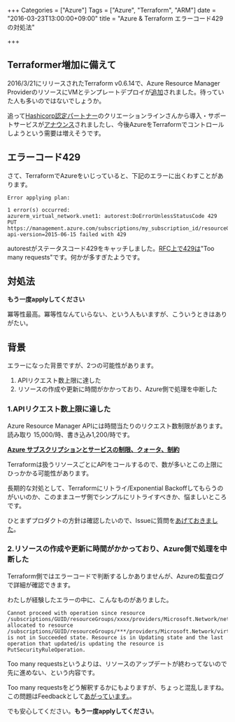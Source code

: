 +++
Categories = ["Azure"]
Tags = ["Azure", "Terraform", "ARM"]
date = "2016-03-23T13:00:00+09:00"
title = "Azure & Terraform エラーコード429の対処法"

+++

## Terraformer増加に備えて
2016/3/21にリリースされたTerraform v0.6.14で、Azure Resource Manager ProviderのリソースにVMとテンプレートデプロイが[追加](https://github.com/hashicorp/terraform/blob/v0.6.14/CHANGELOG.md)されました。待っていた人も多いのではないでしょうか。

追って[Hashicorp認定パートナー](https://www.hashicorp.com/partners.html#sipart)のクリエーションラインさんから導入・サポートサービスが[アナウンス](http://www.creationline.com/lab/13268)されましたし、今後AzureをTerraformでコントロールしようという需要は増えそうです。

## エラーコード429
さて、TerraformでAzureをいじっていると、下記のエラーに出くわすことがあります。

    Error applying plan:

    1 error(s) occurred:
    azurerm_virtual_network.vnet1: autorest:DoErrorUnlessStatusCode 429 PUT https://management.azure.com/subscriptions/my_subscription_id/resourceGroups/mygroup/providers/Microsoft.Network/virtualnetworks/vnet1?api-version=2015-06-15 failed with 429

autorestがステータスコード429をキャッチしました。[RFC上で429は](https://tools.ietf.org/html/rfc6585#section-4)"Too many requests"です。何かが多すぎたようです。

## 対処法
**もう一度applyしてください**

冪等性最高。冪等性なんていらない、という人もいますが、こういうときはありがたい。

## 背景
エラーになった背景ですが、2つの可能性があります。

1. APIリクエスト数上限に達した
2. リソースの作成や更新に時間がかかっており、Azure側で処理を中断した

### 1.APIリクエスト数上限に達した
Azure Resource Manager APIには時間当たりのリクエスト数制限があります。読み取り 15,000/時、書き込み1,200/時です。

**[Azure サブスクリプションとサービスの制限、クォータ、制約](https://azure.microsoft.com/ja-jp/documentation/articles/azure-subscription-service-limits/)**

Terraformは扱うリソースごとにAPIをコールするので、数が多いとこの上限にひっかかる可能性があります。

長期的な対処として、Terraformにリトライ/Exponential Backoffしてもらうのがいいのか、このままユーザ側でシンプルにリトライすべきか、悩ましいところです。

ひとまずプロダクトの方針は確認したいので、Issueに質問を[あげておきました](https://github.com/hashicorp/terraform/issues/5704)。

### 2.リソースの作成や更新に時間がかかっており、Azure側で処理を中断した
Terraform側ではエラーコードで判断するしかありませんが、Azureの監査ログで詳細が確認できます。

わたしが経験したエラーの中に、こんなものがありました。

    Cannot proceed with operation since resource /subscriptions/GUID/resourceGroups/xxxx/providers/Microsoft.Network/networkSecurityGroups/yyy allocated to resource /subscriptions/GUID/resourceGroups/***/providers/Microsoft.Network/virtualNetworks/yyy is not in Succeeded state. Resource is in Updating state and the last operation that updated/is updating the resource is PutSecurityRuleOperation. 
    
Too many requestsというよりは、リソースのアップデートが終わってないので先に進めない、という内容です。

Too many requestsをどう解釈するかにもよりますが、ちょっと混乱しますね。この問題はFeedbackとして[あがっています。](https://feedback.azure.com/forums/34192--general-feedback/suggestions/13069563-better-http-status-code-instead-of-429)。


でも安心してください。**もう一度applyしてください**。